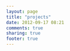 ```yaml
---
layout: page
title: "projects"
date: 2012-09-17 08:21
comments: true
sharing: true
footer: true
---
```

